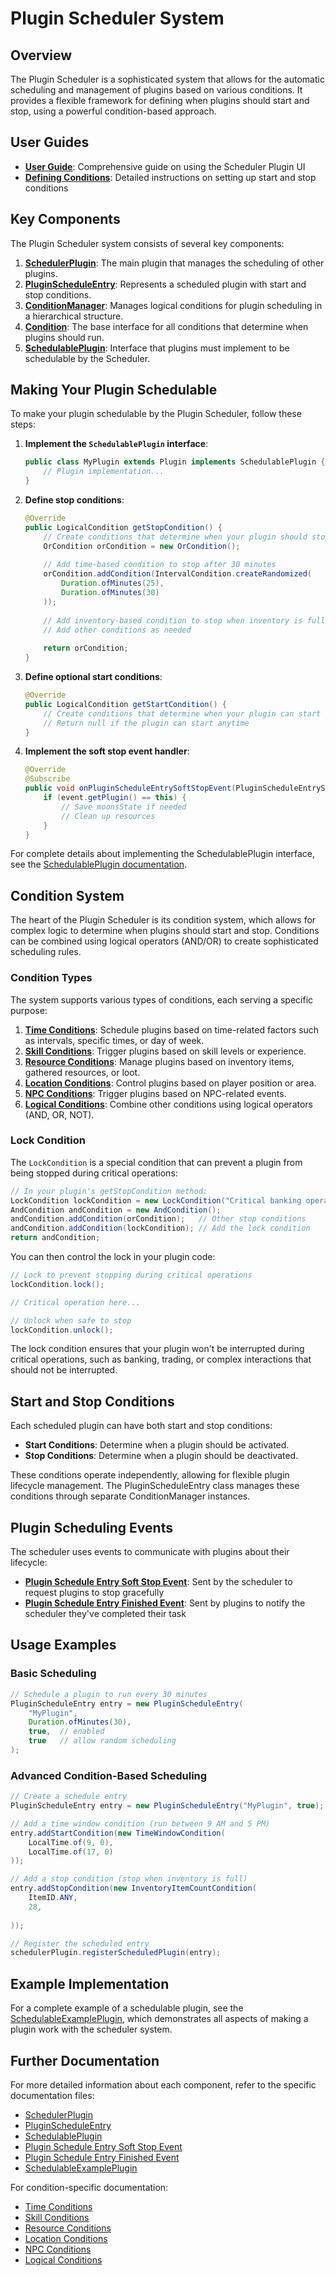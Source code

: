 # Plugin Scheduler System

## Overview

The Plugin Scheduler is a sophisticated system that allows for the automatic scheduling and management of plugins based on various conditions. It provides a flexible framework for defining when plugins should start and stop, using a powerful condition-based approach.

## User Guides

- **[User Guide](user-guide.md)**: Comprehensive guide on using the Scheduler Plugin UI
- **[Defining Conditions](defining-conditions.md)**: Detailed instructions on setting up start and stop conditions

## Key Components

The Plugin Scheduler system consists of several key components:

1. **[SchedulerPlugin](scheduler-plugin.md)**: The main plugin that manages the scheduling of other plugins.
2. **[PluginScheduleEntry](plugin-schedule-entry-merged.md)**: Represents a scheduled plugin with start and stop conditions.
3. **[ConditionManager](conditions/README.md)**: Manages logical conditions for plugin scheduling in a hierarchical structure.
4. **[Condition](conditions/README.md)**: The base interface for all conditions that determine when plugins should run.
5. **[SchedulablePlugin](schedulable-plugin.md)**: Interface that plugins must implement to be schedulable by the Scheduler.

## Making Your Plugin Schedulable

To make your plugin schedulable by the Plugin Scheduler, follow these steps:



1. **Implement the `SchedulablePlugin` interface**:
   ```java
   public class MyPlugin extends Plugin implements SchedulablePlugin {
       // Plugin implementation...
   }
   ```

2. **Define stop conditions**:
   ```java
   @Override
   public LogicalCondition getStopCondition() {
       // Create conditions that determine when your plugin should stop
       OrCondition orCondition = new OrCondition();
       
       // Add time-based condition to stop after 30 minutes
       orCondition.addCondition(IntervalCondition.createRandomized(
           Duration.ofMinutes(25), 
           Duration.ofMinutes(30)
       ));
       
       // Add inventory-based condition to stop when inventory is full
       // Add other conditions as needed
       
       return orCondition;
   }
   ```

3. **Define optional start conditions**:
   ```java
   @Override
   public LogicalCondition getStartCondition() {
       // Create conditions that determine when your plugin can start
       // Return null if the plugin can start anytime
   }
   ```

4. **Implement the soft stop event handler**:
   ```java
   @Override
   @Subscribe
   public void onPluginScheduleEntrySoftStopEvent(PluginScheduleEntrySoftStopEvent event) {
       if (event.getPlugin() == this) {
           // Save moonsState if needed
           // Clean up resources
       }
   }
   ```

For complete details about implementing the SchedulablePlugin interface, see the [SchedulablePlugin documentation](schedulable-plugin.md).

## Condition System

The heart of the Plugin Scheduler is its condition system, which allows for complex logic to determine when plugins should start and stop. Conditions can be combined using logical operators (AND/OR) to create sophisticated scheduling rules.

### Condition Types

The system supports various types of conditions, each serving a specific purpose:

1. **[Time Conditions](conditions/time-conditions.md)**: Schedule plugins based on time-related factors such as intervals, specific times, or day of week.
2. **[Skill Conditions](conditions/skill-conditions.md)**: Trigger plugins based on skill levels or experience.
3. **[Resource Conditions](conditions/resource-conditions.md)**: Manage plugins based on inventory items, gathered resources, or loot.
4. **[Location Conditions](conditions/location-conditions.md)**: Control plugins based on player position or area.
5. **[NPC Conditions](conditions/npc-conditions.md)**: Trigger plugins based on NPC-related events.
6. **[Logical Conditions](conditions/logical-conditions.md)**: Combine other conditions using logical operators (AND, OR, NOT).

### Lock Condition

The `LockCondition` is a special condition that can prevent a plugin from being stopped during critical operations:

```java
// In your plugin's getStopCondition method:
LockCondition lockCondition = new LockCondition("Critical banking operation in progress");
AndCondition andCondition = new AndCondition();
andCondition.addCondition(orCondition);   // Other stop conditions
andCondition.addCondition(lockCondition); // Add the lock condition
return andCondition;
```

You can then control the lock in your plugin code:

```java
// Lock to prevent stopping during critical operations
lockCondition.lock();

// Critical operation here...

// Unlock when safe to stop
lockCondition.unlock();
```

The lock condition ensures that your plugin won't be interrupted during critical operations, such as banking, trading, or complex interactions that should not be interrupted.

## Start and Stop Conditions

Each scheduled plugin can have both start and stop conditions:

- **Start Conditions**: Determine when a plugin should be activated.
- **Stop Conditions**: Determine when a plugin should be deactivated.

These conditions operate independently, allowing for flexible plugin lifecycle management. The PluginScheduleEntry class manages these conditions through separate ConditionManager instances.

## Plugin Scheduling Events

The scheduler uses events to communicate with plugins about their lifecycle:

- **[Plugin Schedule Entry Soft Stop Event](plugin-schedule-entry-soft-stop-event.md)**: Sent by the scheduler to request plugins to stop gracefully
- **[Plugin Schedule Entry Finished Event](plugin-schedule-entry-finished-event.md)**: Sent by plugins to notify the scheduler they've completed their task

## Usage Examples

### Basic Scheduling

```java
// Schedule a plugin to run every 30 minutes
PluginScheduleEntry entry = new PluginScheduleEntry(
    "MyPlugin",
    Duration.ofMinutes(30),
    true,  // enabled
    true   // allow random scheduling
);
```

### Advanced Condition-Based Scheduling

```java
// Create a schedule entry
PluginScheduleEntry entry = new PluginScheduleEntry("MyPlugin", true);

// Add a time window condition (run between 9 AM and 5 PM)
entry.addStartCondition(new TimeWindowCondition(
    LocalTime.of(9, 0),
    LocalTime.of(17, 0)
));

// Add a stop condition (stop when inventory is full)
entry.addStopCondition(new InventoryItemCountCondition(
    ItemID.ANY,
    28,
    
));

// Register the scheduled entry
schedulerPlugin.registerScheduledPlugin(entry);
```

## Example Implementation

For a complete example of a schedulable plugin, see the [SchedulableExamplePlugin](schedulable-example-plugin.md), which demonstrates all aspects of making a plugin work with the scheduler system.

## Further Documentation

For more detailed information about each component, refer to the specific documentation files:

- [SchedulerPlugin](scheduler-plugin.md)
- [PluginScheduleEntry](plugin-schedule-entry-merged.md)
- [SchedulablePlugin](api/schedulable-plugin.md)
- [Plugin Schedule Entry Soft Stop Event](plugin-schedule-entry-soft-stop-event.md)
- [Plugin Schedule Entry Finished Event](plugin-schedule-entry-finished-event.md)
- [SchedulableExamplePlugin](schedulable-example-plugin.md)

For condition-specific documentation:

- [Time Conditions](conditions/time-conditions.md)
- [Skill Conditions](conditions/skill-conditions.md)
- [Resource Conditions](conditions/resource-conditions.md)
- [Location Conditions](conditions/location-conditions.md)
- [NPC Conditions](conditions/npc-conditions.md)
- [Logical Conditions](conditions/logical-conditions.md)